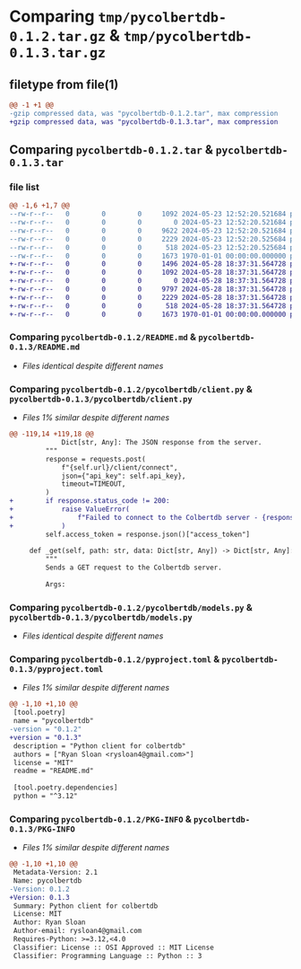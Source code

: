 # Comparing `tmp/pycolbertdb-0.1.2.tar.gz` & `tmp/pycolbertdb-0.1.3.tar.gz`

## filetype from file(1)

```diff
@@ -1 +1 @@
-gzip compressed data, was "pycolbertdb-0.1.2.tar", max compression
+gzip compressed data, was "pycolbertdb-0.1.3.tar", max compression
```

## Comparing `pycolbertdb-0.1.2.tar` & `pycolbertdb-0.1.3.tar`

### file list

```diff
@@ -1,6 +1,7 @@
--rw-r--r--   0        0        0     1092 2024-05-23 12:52:20.521684 pycolbertdb-0.1.2/README.md
--rw-r--r--   0        0        0        0 2024-05-23 12:52:20.521684 pycolbertdb-0.1.2/pycolbertdb/__init__.py
--rw-r--r--   0        0        0     9622 2024-05-23 12:52:20.521684 pycolbertdb-0.1.2/pycolbertdb/client.py
--rw-r--r--   0        0        0     2229 2024-05-23 12:52:20.525684 pycolbertdb-0.1.2/pycolbertdb/models.py
--rw-r--r--   0        0        0      518 2024-05-23 12:52:20.525684 pycolbertdb-0.1.2/pyproject.toml
--rw-r--r--   0        0        0     1673 1970-01-01 00:00:00.000000 pycolbertdb-0.1.2/PKG-INFO
+-rw-r--r--   0        0        0     1496 2024-05-28 18:37:31.564728 pycolbertdb-0.1.3/LICENSE
+-rw-r--r--   0        0        0     1092 2024-05-28 18:37:31.564728 pycolbertdb-0.1.3/README.md
+-rw-r--r--   0        0        0        0 2024-05-28 18:37:31.564728 pycolbertdb-0.1.3/pycolbertdb/__init__.py
+-rw-r--r--   0        0        0     9797 2024-05-28 18:37:31.564728 pycolbertdb-0.1.3/pycolbertdb/client.py
+-rw-r--r--   0        0        0     2229 2024-05-28 18:37:31.564728 pycolbertdb-0.1.3/pycolbertdb/models.py
+-rw-r--r--   0        0        0      518 2024-05-28 18:37:31.564728 pycolbertdb-0.1.3/pyproject.toml
+-rw-r--r--   0        0        0     1673 1970-01-01 00:00:00.000000 pycolbertdb-0.1.3/PKG-INFO
```

### Comparing `pycolbertdb-0.1.2/README.md` & `pycolbertdb-0.1.3/README.md`

 * *Files identical despite different names*

### Comparing `pycolbertdb-0.1.2/pycolbertdb/client.py` & `pycolbertdb-0.1.3/pycolbertdb/client.py`

 * *Files 1% similar despite different names*

```diff
@@ -119,14 +119,18 @@
             Dict[str, Any]: The JSON response from the server.
         """
         response = requests.post(
             f"{self.url}/client/connect",
             json={"api_key": self.api_key},
             timeout=TIMEOUT,
         )
+        if response.status_code != 200:
+            raise ValueError(
+                f"Failed to connect to the Colbertdb server - {response.json()['detail']}"
+            )
         self.access_token = response.json()["access_token"]
 
     def _get(self, path: str, data: Dict[str, Any]) -> Dict[str, Any]:
         """
         Sends a GET request to the Colbertdb server.
 
         Args:
```

### Comparing `pycolbertdb-0.1.2/pycolbertdb/models.py` & `pycolbertdb-0.1.3/pycolbertdb/models.py`

 * *Files identical despite different names*

### Comparing `pycolbertdb-0.1.2/pyproject.toml` & `pycolbertdb-0.1.3/pyproject.toml`

 * *Files 1% similar despite different names*

```diff
@@ -1,10 +1,10 @@
 [tool.poetry]
 name = "pycolbertdb"
-version = "0.1.2"
+version = "0.1.3"
 description = "Python client for colbertdb"
 authors = ["Ryan Sloan <rysloan4@gmail.com>"]
 license = "MIT"
 readme = "README.md"
 
 [tool.poetry.dependencies]
 python = "^3.12"
```

### Comparing `pycolbertdb-0.1.2/PKG-INFO` & `pycolbertdb-0.1.3/PKG-INFO`

 * *Files 1% similar despite different names*

```diff
@@ -1,10 +1,10 @@
 Metadata-Version: 2.1
 Name: pycolbertdb
-Version: 0.1.2
+Version: 0.1.3
 Summary: Python client for colbertdb
 License: MIT
 Author: Ryan Sloan
 Author-email: rysloan4@gmail.com
 Requires-Python: >=3.12,<4.0
 Classifier: License :: OSI Approved :: MIT License
 Classifier: Programming Language :: Python :: 3
```

